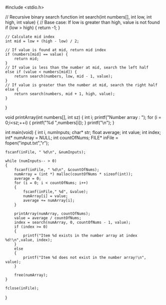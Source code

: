 #include <stdio.h>

// Recursive binary search function
int search(int numbers[], int low, int high, int value) {
    // Base case: If low is greater than high, value is not found
    if (low > high) {
        return -1;
    }

    // Calculate mid index
    int mid = low + (high - low) / 2;

    // If value is found at mid, return mid index
    if (numbers[mid] == value) {
        return mid;
    }
    // If value is less than the number at mid, search the left half
    else if (value < numbers[mid]) {
        return search(numbers, low, mid - 1, value);
    }
    // If value is greater than the number at mid, search the right half
    else {
        return search(numbers, mid + 1, high, value);
    }
}

void printArray(int numbers[], int sz)
{
	int i;
	printf("Number array : ");
	for (i = 0;i<sz;++i)
	{
		printf("%d ",numbers[i]);
	}
	printf("\n");
}

int main(void)
{
	int i, numInputs;
	char* str;
	float average;
	int value;
	int index;
	int* numArray = NULL;
	int countOfNums;
	FILE* inFile = fopen("input.txt","r");

	fscanf(inFile, " %d\n", &numInputs);
	
	while (numInputs-- > 0)
	{
		fscanf(inFile, " %d\n", &countOfNums);
		numArray = (int *) malloc(countOfNums * sizeof(int));
		average = 0;
		for (i = 0; i < countOfNums; i++)
		{
			fscanf(inFile," %d", &value);
			numArray[i] = value;
			average += numArray[i];
		}

		printArray(numArray, countOfNums);
		value = average / countOfNums;
		index = search(numArray, 0, countOfNums - 1, value);
		if (index >= 0)
		{
			printf("Item %d exists in the number array at index %d!\n",value, index);
		}
		else
		{
			printf("Item %d does not exist in the number array!\n", value);
		}

		free(numArray);
	}

	fclose(inFile);
}

